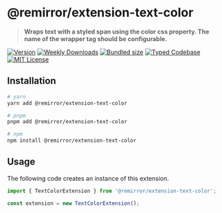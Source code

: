 # @remirror/extension-text-color

> **Wraps text with a styled span using the color css property. The name of the wrapper tag should be configurable.**

[![Version][version]][npm] [![Weekly Downloads][downloads-badge]][npm] [![Bundled size][size-badge]][size] [![Typed Codebase][typescript]](#) [![MIT License][license]](#)

[version]: https://flat.badgen.net/npm/v/@remirror/extension-text-color/next
[npm]: https://npmjs.com/package/@remirror/extension-text-color/v/next
[license]: https://flat.badgen.net/badge/license/MIT/purple
[size]: https://bundlephobia.com/result?p=@remirror/extension-text-color
[size-badge]: https://flat.badgen.net/bundlephobia/minzip/@remirror/extension-text-color
[typescript]: https://flat.badgen.net/badge/icon/TypeScript?icon=typescript&label
[downloads-badge]: https://badgen.net/npm/dw/@remirror/extension-text-color/red?icon=npm

## Installation

```bash
# yarn
yarn add @remirror/extension-text-color

# pnpm
pnpm add @remirror/extension-text-color

# npm
npm install @remirror/extension-text-color
```

## Usage

The following code creates an instance of this extension.

```ts
import { TextColorExtension } from '@remirror/extension-text-color';

const extension = new TextColorExtension();
```
